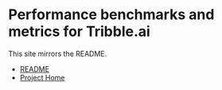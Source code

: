 # Performance benchmarks and metrics for Tribble.ai

This site mirrors the README.

- [README](./README.md)
- [Project Home](https://trytribble.com)

